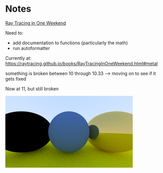 #  Notes

[Ray Tracing in One Weekend](https://raytracing.github.io/books/RayTracingInOneWeekend.html)

Need to:
- add documentation to functions (particularly the math)
- run autoformatter

Currently at: https://raytracing.github.io/books/RayTracingInOneWeekend.html#metal

something is broken between 10 through 10.33
--> moving on to see if it gets fixed

Now at 11, but still broken

![](broken-test.png)
